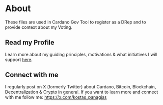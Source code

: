 # About
These files are used in Cardano Gov Tool to register as a DRep and to provide context about my Voting.

## Read my Profile
Learn more about my guiding principles, motivations & what initiatives I will support [here](profile/profile.md).

## Connect with me
I regularly post on X (formerly Twitter) about Cardano, Bitcoin, Blockchain, Decentralization & Crypto in general. If you want to learn more and connect with me follow me: https://x.com/kostas_panagias
